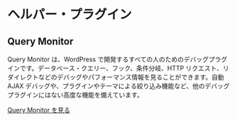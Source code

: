 <!-- 
# Helper Plugins
 -->
# ヘルパー・プラグイン

<!-- 
 -->
## Query Monitor

<!-- 
Query Monitor is a debugging plugin for anyone developing with WordPress. You can view debugging and performance information on database queries, hooks, conditionals, HTTP requests, redirects and more. It has some advanced features not available in other debugging plugins, including automatic AJAX debugging and the ability to narrow down things by plugin or theme.
 -->
Query Monitor は、WordPress で開発するすべての人のためのデバッグプラグインです。データベース・クエリー、フック、条件分岐、HTTP リクエスト、リダイレクトなどのデバッグやパフォーマンス情報を見ることができます。自動 AJAX デバッグや、プラグインやテーマによる絞り込み機能など、他のデバッグプラグインにはない高度な機能を備えています。

<!-- 
[Visit Query Monitor](https://wordpress.org/plugins/query-monitor/)
 -->
[Query Monitor を見る](https://wordpress.org/plugins/query-monitor/)
